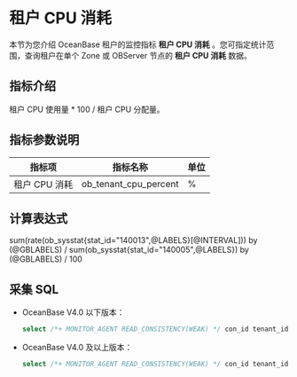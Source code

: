 # 租户 CPU 消耗

本节为您介绍 OceanBase 租户的监控指标 **租户 CPU 消耗** 。您可指定统计范围，查询租户在单个 Zone 或 OBServer 节点的 **租户 CPU 消耗** 数据。

## 指标介绍

租户 CPU 使用量 * 100 / 租户 CPU 分配量。

## 指标参数说明

| **指标项** |    **指标名称**    | **单位** |
|---------|----------------|--------|
| 租户 CPU 消耗       | ob_tenant_cpu_percent | %      |

## 计算表达式

sum(rate(ob_sysstat{stat_id="140013",@LABELS}[@INTERVAL])) by (@GBLABELS) / sum(ob_sysstat{stat_id="140005",@LABELS}) by (@GBLABELS) / 100

## 采集 SQL

* OceanBase V4.0 以下版本：

  ```sql
  select /*+ MONITOR_AGENT READ_CONSISTENCY(WEAK) */ con_id tenant_id, stat_id, value from v$sysstat where stat_id IN (140005, 140013) and (con_id > 1000 or con_id = 1) and class < 1000

* OceanBase V4.0 及以上版本：

  ```sql
  select /*+ MONITOR_AGENT READ_CONSISTENCY(WEAK) */ con_id tenant_id, stat_id, value from v$sysstat where stat_id IN (140005, 140013) and (con_id > 1000 or con_id = 1) and class < 1000
